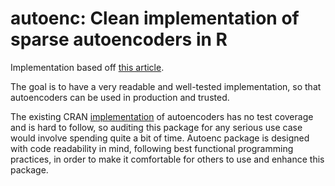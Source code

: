autoenc: Clean implementation of sparse autoencoders in R
===========

Implementation based off [this article](http://web.stanford.edu/class/archive/cs/cs294a/cs294a.1104/sparseAutoencoder.pdf).

The goal is to have a very readable and well-tested implementation, so that autoencoders can be used in production and trusted.

The existing CRAN [implementation](https://github.com/cran/autoencoder) of autoencoders has no test coverage and is hard to follow, so auditing this package for any serious use case would involve spending quite a bit of time. Autoenc package is designed with code readability in mind, following best functional programming practices, in order to make it comfortable for others to use and enhance this package.
